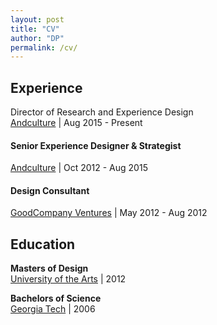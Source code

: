 ```yaml
---
layout: post
title: "CV"
author: "DP"
permalink: /cv/
---
```


## Experience
<sans>Director of Research and Experience Design</sans> <br>
[Andculture](http://andculture.com "Andculture homepage") | Aug 2015 - Present

#### Senior Experience Designer & Strategist <br>
[Andculture](http://andculture.com "Andculture homepage") | Oct 2012 - Aug 2015

#### Design Consultant <br>
[GoodCompany Ventures](https://www.crunchbase.com/organization/goodcompany-ventures "GoodCompany Ventures Crunchbase page") | May 2012 - Aug 2012

## Education
**Masters of Design** <br>
[University of the Arts](https://www.uarts.edu "UArts Homepage") | 2012

**Bachelors of Science** <br>
[Georgia Tech](https://www.gatech.edu "Georgia Tech Hompage") | 2006

